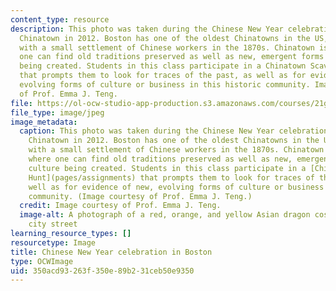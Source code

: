 ```yaml
---
content_type: resource
description: This photo was taken during the Chinese New Year celebration in Boston
  Chinatown in 2012. Boston has one of the oldest Chinatowns in the US, originating
  with a small settlement of Chinese workers in the 1870s. Chinatown is a place where
  one can find old traditions preserved as well as new, emergent forms of culture
  being created. Students in this class participate in a Chinatown Scavenger Hunt
  that prompts them to look for traces of the past, as well as for evidence of new,
  evolving forms of culture or business in this historic community. Image courtesy
  of Prof. Emma J. Teng.
file: https://ol-ocw-studio-app-production.s3.amazonaws.com/courses/21g-043j-introduction-to-asian-american-studies-literature-culture-and-historical-experience-fall-2013/350acd93263f350e89b231ceb50e9350_21g-043jf13.jpg
file_type: image/jpeg
image_metadata:
  caption: This photo was taken during the Chinese New Year celebration in Boston
    Chinatown in 2012. Boston has one of the oldest Chinatowns in the US, originating
    with a small settlement of Chinese workers in the 1870s. Chinatown is a place
    where one can find old traditions preserved as well as new, emergent forms of
    culture being created. Students in this class participate in a [Chinatown Scavenger
    Hunt](pages/assignments) that prompts them to look for traces of the past, as
    well as for evidence of new, evolving forms of culture or business in this historic
    community. (Image courtesy of Prof. Emma J. Teng.)
  credit: Image courtesy of Prof. Emma J. Teng.
  image-alt: A photograph of a red, orange, and yellow Asian dragon costume on a snowy
    city street
learning_resource_types: []
resourcetype: Image
title: Chinese New Year celebration in Boston
type: OCWImage
uid: 350acd93-263f-350e-89b2-31ceb50e9350
---
```

